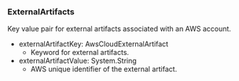 ### ExternalArtifacts
Key value pair for external artifacts associated with an AWS account.

- externalArtifactKey: AwsCloudExternalArtifact
  - Keyword for external artifacts.
- externalArtifactValue: System.String
  - AWS unique identifier of the external artifact.

